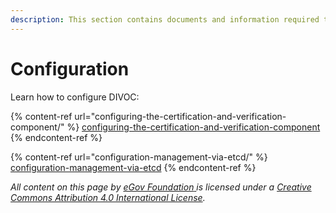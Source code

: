 ```yaml
---
description: This section contains documents and information required to configure DIVOC
---
```


# Configuration

Learn how to configure DIVOC:

{% content-ref url="configuring-the-certification-and-verification-component/" %}
[configuring-the-certification-and-verification-component](configuring-the-certification-and-verification-component/)
{% endcontent-ref %}

{% content-ref url="configuration-management-via-etcd/" %}
[configuration-management-via-etcd](configuration-management-via-etcd/)
{% endcontent-ref %}



_All content on this page by_ [_eGov Foundation_ ](https://egov.org.in/)_is licensed under a_ [_Creative Commons Attribution 4.0 International License_](http://creativecommons.org/licenses/by/4.0/)_._
